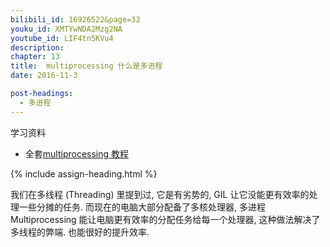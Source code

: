 ```yaml
---
bilibili_id: 16926522&page=32
youku_id: XMTYwNDA2Mzg2NA
youtube_id: LIF4tn5KVu4
description: 
chapter: 13
title:  multiprocessing 什么是多进程
date: 2016-11-3

post-headings:
  - 多进程
---
```



学习资料
  * 全套[multiprocessing 教程](/tutorials/python-basic/multiprocessing/)

{% include assign-heading.html %}

我们在多线程 (Threading) 里提到过, 它是有劣势的, GIL 让它没能更有效率的处理一些分摊的任务.
而现在的电脑大部分配备了多核处理器, 多进程 Multiprocessing
能让电脑更有效率的分配任务给每一个处理器, 这种做法解决了多线程的弊端. 也能很好的提升效率.